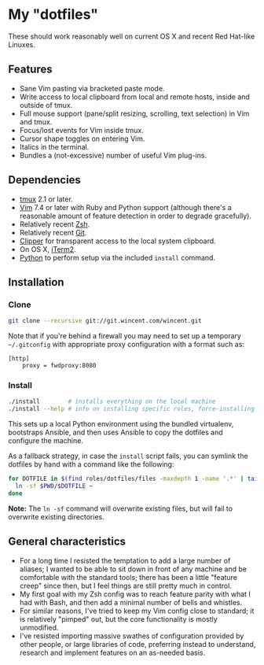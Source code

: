 # My "dotfiles"

These should work reasonably well on current OS X and recent Red Hat-like Linuxes.

## Features

* Sane Vim pasting via bracketed paste mode.
* Write access to local clipboard from local and remote hosts, inside and outside of tmux.
* Full mouse support (pane/split resizing, scrolling, text selection) in Vim and tmux.
* Focus/lost events for Vim inside tmux.
* Cursor shape toggles on entering Vim.
* Italics in the terminal.
* Bundles a (not-excessive) number of useful Vim plug-ins.

## Dependencies

* [tmux](http://tmux.sourceforge.net/) 2.1 or later.
* [Vim](http://www.vim.org/) 7.4 or later with Ruby and Python support (although there's a reasonable amount of feature detection in order to degrade gracefully).
* Relatively recent [Zsh](http://www.zsh.org/).
* Relatively recent [Git](http://git-scm.com/).
* [Clipper](https://wincent.com/products/clipper) for transparent access to the local system clipboard.
* On OS X, [iTerm2](http://www.iterm2.com/).
* [Python](https://www.python.org/) to perform setup via the included `install` command.

## Installation

### Clone

```sh
git clone --recursive git://git.wincent.com/wincent.git
```

Note that if you're behind a firewall you may need to set up a temporary `~/.gitconfig` with appropriate proxy configuration with a format such as:

```
[http]
	proxy = fwdproxy:8080
```

### Install

```sh
./install        # installs everything on the local machine
./install --help # info on installing specific roles, force-installing etc
```

This sets up a local Python environment using the bundled virtualenv, bootstraps Ansible, and then uses Ansible to copy the dotfiles and configure the machine.

As a fallback strategy, in case the `install` script fails, you can symlink the dotfiles by hand with a command like the following:

```sh
for DOTFILE in $(find roles/dotfiles/files -maxdepth 1 -name '.*' | tail -n +2); do
  ln -sf $PWD/$DOTFILE ~
done
```

**Note:** The `ln -sf` command will overwrite existing files, but will fail to overwrite existing directories.

## General characteristics

* For a long time I resisted the temptation to add a large number of aliases; I wanted to be able to sit down in front of any machine and be comfortable with the standard tools; there has been a little "feature creep" since then, but I feel things are still pretty much in control.
* My first goal with my Zsh config was to reach feature parity with what I had with Bash, and then add a minimal number of bells and whistles.
* For similar reasons, I've tried to keep my Vim config close to standard; it is relatively "pimped" out, but the core functionality is mostly unmodified.
* I've resisted importing massive swathes of configuration provided by other people, or large libraries of code, preferring instead to understand, research and implement features on an as-needed basis.
